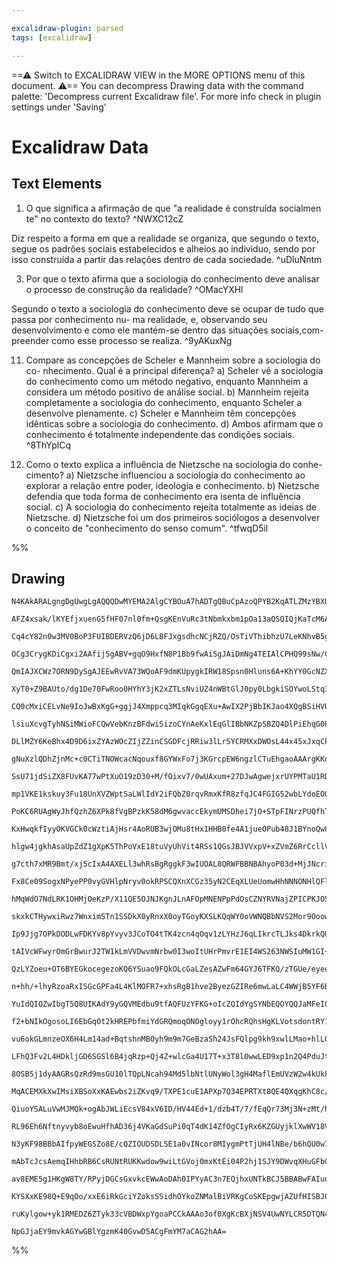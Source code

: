 ```yaml
---

excalidraw-plugin: parsed
tags: [excalidraw]

---
```

==⚠  Switch to EXCALIDRAW VIEW in the MORE OPTIONS menu of this document. ⚠== You can decompress Drawing data with the command palette: 'Decompress current Excalidraw file'. For more info check in plugin settings under 'Saving'


# Excalidraw Data

## Text Elements
1. O que significa a afirmação de que "a realidade é construída socialmen
te" no contexto do texto? ^NWXC12cZ

Diz respeito a forma em que a realidade se organiza, que segundo o texto, segue os padrões sociais 
estabelecidos e alheios ao individuo, sendo por isso construída a partir das relações dentro de cada 
sociedade. ^uDluNntm

3. Por que o texto afirma que a sociologia do conhecimento deve analisar
o processo de construção da realidade?  ^OMacYXHl

Segundo o texto a sociologia do conhecimento deve se ocupar de tudo que passa por conhecimento nu-
ma realidade, e, observando seu desenvolvimento e como ele mantém-se dentro das situações sociais,com-
preender como esse processo se realiza. ^9yAKuxNg

11. Compare as concepções de Scheler e Mannheim sobre a sociologia do co-
nhecimento. Qual é a principal diferença?
a) Scheler vê a sociologia do conhecimento como um método negativo, 
enquanto Mannheim a considera um método positivo de análise social.
b) Mannheim rejeita completamente a sociologia do conhecimento, enquanto 
Scheler a desenvolve plenamente.
c) Scheler e Mannheim têm concepções idênticas sobre a sociologia do 
conhecimento.
d) Ambos afirmam que o conhecimento é totalmente independente das 
condições sociais. ^8ThYplCq

12. Como o texto explica a influência de Nietzsche na sociologia do conhe-
cimento?
a) Nietzsche influenciou a sociologia do conhecimento ao explorar a relação
 entre poder, ideologia e conhecimento.
b) Nietzsche defendia que toda forma de conhecimento era isenta de influência social.
c) A sociologia do conhecimento rejeita totalmente as ideias de Nietzsche.
d) Nietzsche foi um dos primeiros sociólogos a desenvolver o conceito de "conhecimento do senso comum". ^tfwqD5il

%%
## Drawing
```compressed-json
N4KAkARALgngDgUwgLgAQQQDwMYEMA2AlgCYBOuA7hADTgQBuCpAzoQPYB2KqATLZMzYBXUtiRoIACyhQ4zZAHoFAc0JRJQgEYA6bGwC2CgF7N6hbEcK4OCtptbErHALRY8RMpWdx8Q1TdIEfARcZgRmBShcZQUebQAObQBmGjoghH0EDihmbgBtcDBQMBKIEm4IADkAdQANAGEARh5sAC1UkshYRAqoLCgO0sxuZwA2AAZx7XGk0YAWOYBOAHYe

AFZ4xsak/lKYEfjxuenG5fHF07nl0fm+QsgKEnVuRc3tNbmkxbm1pOa13aQSQIQjKaTcM6AiDWZTBbjjKHMKCkNgAawQ9TY+DYpAqAGJGitGtgeINIJpcNhUcoUUIOMRMdjcRJkdZmHBcIFsmSIAAzQj4fAAZVgcIkgg8PKRKPR1Sekm4d06EGlaIQIpgYvQEvKUNpYI44VyaEaULYHOwan2JsmUJpwjgAEliMbUHkALpQ3nkTLO7gcISCqGEelY

Cq4cY82n0w3MV0BoP3FUIBDERVzQ6jD6LBFJxgsdhcNCjRZQ/OsTiVThibhzU7LeKNhvB5gAEXSfTTaF5BDCUM0wnpAFFgplsq6PVChHBiLhO9xLpMkvFlo05uslaUiBxUf7A/godiqanuD38H2k31MAMJI1tKgAPKoACOQgQqFYyg4hH5eFQuH/flSH0XAAHOAGO2FQYh31fd8AB1oVQQICBIXAYNQABL1A9A4aUhAAW9nD82EtAgx3g7IEEQ1A

OCg3CrygKDiCgxi2AAfijSgABV+gqO9HxfN8P1Bb9fwAiSgJAiDmNg4TEIAlCPHQ99sNw/CiIAwQyPwCiqJouicM4NjoNY/oOJ5XljKFQgjHEXh4i9YyADFcH0AVrVQAFL36ABBIgvwqYJeQGMsmCgcwCH80TenNHkGNwEMmD9NAEwPJMcVBEMCF469+PvJ84JEr8f0i/9AMIYCwMg6C5IQpClLQjC1M4DTiO0qxdKySi+gM+jjPM0zUDYzioVwI

QmIAJXCWz7ORN9DySgAJEEwRvVA73WQoAF9dmKUpygkIRW18Spsn0Hluns6A+KhYY0GcNZXm0M4eEaeJFizC45nGZYoU85xViSbQljWZZFi+WZZnBqFHmIZ40FeUYXqe8512XHhNk3IFVvBNBlm85UYS1XNlVVdFGRxfFGgQGmaZ5CkqXtOkGSxKmWXIPCOS5UKk35QUNS1FUsV1JNyYQOV4YVNBsZVZE1UF66dTTPVhANI0FzNC0rQXW0k2Zp0X

XyT0+Z9BAUto/dg1De70FwRoo0HYhY3jK2xZTLsNviUZ4nWBtGlJ0py0LbgkiSOYwoLStq3s5dRkxwlXhbdtgnnbtewQfsnZHDIshyY2pxnOcTxNZYfpmeJPhLJOk23XdUrd5Uj3RT2zwvZVGIqVtbOQ8JEDUKCAKsqrUAyIT30UkJlIwsJUBxZRrFs3BqHHj8EGUFmoLM682BXsIN/fNhmFQDkyAAV/CEiyMIY/KPCKJNHSS0WOPif8GBdhj9wK

CQ0cMxiCELvNe9IoJwBxKgG+ggjJ4Xmppcq3MIqkGgqEXu+AwIX2PjBbIKJao4XQgBSiHVUwqW0FxCguV1oQG7kYXu7IQRMXKsPECo99Cr0nqhWcM9D6kAXt+Iwy9V7703nPYa5k97r2EkfE+6FSAYKvlYG+qA75IlwI/YIz8pFvw/lI7+ED6SEH/oA8RICT7gMgf1GBpBCLEQAggyqyDj6BDQaBORWD5a4LwMRQhpFCDEJgqQpy2QbJ2UVIHSAV

lsiuXcvgTyhNSiMWioFCQwVebKnzBFdwiSizoCYnAeKxlEqGlIBbNKZpSBZQ4DlPiEhqG0P7gwoeOJmFjyKuw6e75Z7z0XvwleRUhEmO3kxcRB857H1PrIy+HVEq31jA/J+JBNH/nfiCHRP99GGKAWEExYCkHmOgW1CS0jSCIIcag9Bl83E4Iwp4gheEfF+IQAEpM40pozRCWgeamda7LVxutTaawdp7STIddAD4ACylIACatQlr4EuvAa6nc7oj

DLlMZY6KeBhx4D9D6ixZYAzWOcZIjZZinCSGDFcjRRiw3lLrSYCRMXxDWOsL44x45xJxqCPGqBITPI4LCeyYS5YygxGzZk6ACREhJAzSk1JoysyZL0Tm7JOR50sgKYUoolYixVmLeWspaUy0RPq9UWqKjK0dn4SQLtNYZW1rAOldpaSGwnCbZU3o3Lm09qU4FNtwxrEtTGDWDdExkw9qHCGPwnqEsjhWbJdYOUMCYHGqsHAaxoBXGXDcCxk4dhLq

gNuXzlQDhZjnMc+c0CTiTNOWcacNqouxf8GYWxFo7j3KGrcpEW6ngzlCTuEhgaoAAArgKKoMweUkAKtPkWzVQAEWLQOBJactslGD/kqUQZgnJKKgJRGIOMsl9nzRksg3uHCVLsXQHqHi1T0CDpHUgsdoid4VRHtOjqs6rBDVwkuwgK7aprusKhLdpAd0nz3UaQ96lj01WIo1ThCBL2WWsrNRUjk+YuTch5bgiaEkBWyRAFJPJ0mRXwFk2KeSoQJS

SsU71jdSiZX8FUvKA77wPtXuO19zD30+M/fOixv7/0wUAxum+27DJwAgwejxrUYPMTaU1RDV7nkTTYNNVg7zhpWKLVuH5XK/naC2iUXahR9qQBBRARYMBfIAGkhCYEqMoeFPQWS3STLbMY4w7zjA+EsJl5weCrn+iMNYaxkZsq2CWUY5KLhrFNEmOGCMNrjB4HEJ6OYJg+aZRDdDyoP5rQhIm4mgrjUispuKiABJabVZlUzeV5WlVsm5mqr0GrFb

mp1VKE1kskuy3Fu18UnXVZWptSaLWlIdY2iFQbZ0rqvRmxKfR8zfqJC4FGIG52wbLYdoEOGk0ldos3DRrGkOxZrgnejmm2O/w1wNiFTfFOCA62FqzqW0cec5vVqLnWxcjbszxwjt8ttIb0pNy7fml7PkWPoCFBIgZz6GkzuxHO79nBBN51XR0w+2BpyclwVAIQC6iocjjLY8BP6EDLox5bZwlFmHwZUivTOc97BMHoNYBdYQhC1S2fQLEZh/3vj0

PoKC6RUAgWyJhfQzhZ6XPk8fVgBPzkK58dM6gwvaccEkymUMSDhei7jO+STpFINrzPUQfhTzlTkHIbeiAsON7w5MlpXjyOv0Lop1T7ImOzekVx0gjCBOifCRJ1u0xeu0eU7/dTgMmv6dT0U0zledgwikHZyYrnPOsh8/wAL6nQuDCi+COL6wUApcy/fHL05iuhDK/kWrjXlFtdZBghHkXo9DfgZN9J2ejVLfIaCahmWQqIlQCidhtAuG/L4aCggE

KxHwqkfIyyOKVGCk0cWztiAjHsr4AoRUB3wjOMu8tHx1HHB0fe4A1jueOPub48J1BYnoQw87MXVH/9se6cKYQ0nlnqf09OcEBucYJed+do8r8C928xcJcy9pdZc84rkUEa868pkb51cDBNdm9dcjJoDO9jd90oFe8E9+8xpVN1Mh8tMFogcEAVp9MFxDMAVjMgVlQLN4huJJBIUfB6hnxnNEU3NlQPMJhkZtgCZfoqUIZGgNhgsHofhEg1xFgnpR

hlgw4jgkhAsaUpZdZ1gXpK5ThPoVxE18tuVyUhVit4RSs1QGsJBJVVxpV+xZVmZ6RrCcllVmtuRWsBYzVBtJRLCDUtCjU9URUBttQhskx9RrUtt4tlRzQJsHUpsnUHRZsC5TZPVN9QcDoVs7Z4gNtRttsMjdt80/h3pthfohVg5OBFQeByjk1CxU100NoJhYtMZZYHs81W5e0kwS1hx3txwUjlQa1i5PZFwZgVgNgsxAcm4Qx658jDxwcOjzwdMu

g7cth7xMR9Bmt/xj5cIxA4AXELl3whRsBgRggkF3wIUOAL8QRWFBBNBAhyoP03d+MjJNcrivcmJ7wABFWvfALCeBcpNNQgDkX4xwXkJgLIUCXAdiSiXAAASlQCOJOKYFQHoAACuHjXc2AUcPdI93j+p28hBWF9BMImIF1DQF4Io+cV474OBXxS8oILiri/1yp1ISAmAAJCTxcSS2AF0wFFcDFD1rAABDzdDpVXfAbQSiTQeExkj+VhQIAAK3oQAm

Fx8Ce09SogxNPyePP0vyGVHlpNryv0okRPSCQXnXCGz35yN2CEqXLUeUomwHhNNNONHlQFlOuOGlRNYR2IQD2LkRIFROyEihVzuIniRyxPdygkdNxIgI+MomIHhN8n0AHC/knVYSfU9zjKgmwiYiiC6k1N/j9JbzzkrxQRjP0X2JV2vmYCt1KBt331vAEnWM2JQV9P9IOIROOLNLdI9OZNuPuJP3YB1JxNeL1LYC+J+L+NsQBMtGBOgh/HBI4EhO

hMqWdO7NdLRK1OHMjOeKzP/X11QE5OJNJKgnJLnAFOpMNENPpPdOsCZNYRVNajZPICPKJO5N5KPjUAFNwWFNFPrwlKlJlPvLlN7iVLUCfI2NTg1L6G3LPxxLeOzKZxvONI4BdORItLANzxtKyBgodLTXXKRLOLvMuNAqgG9OgV2KrIgWICDIyWQLsEHIjOxOjLTVjJXUlPpCTJTJ0XTI43fzxL+LzPIlLL0RgkQFDE1NnBmVwkcGorQNrIHygGCX

skxkCTHywxiRwz7WnximSTn1SSDkX0yRnxX0oyTGoyKXSLKQqWY0oVWNQBbNVS2Mor9OoownQuIr7JuMYvDMeN3NRzHI/wx0nIIGnPAxDDnLCtBKXJXJhMIp7K3KHPgoE2Cqv0POPI/LPPXgvKpKUWvLpKv28pZOfNbw5PfNPNMX5L51/I4BFJvjFJ0k4ulJIofLAuVNwLVKiHtLgpHNSrxOQsKoYRNI3Iwqzw4BzzXTVLtNLM4qdK7KIt7JAs9P

Ip9Jjg7OPkDODLwFDKYv8pYvyv3JCoTO4tTK4zcn4qOqv1zLYHzJ6qLIkrcTLJks4DkrkQUrrMgBeTUzeTmm01bVoN+QYKMzABMxKDMzKE9mhBBFIG4jBSEHqFbCHVqEkHGEkH0AAFVUQAAhZYDgZYPgiob0D2G3HkIQ36bQH2RYRQpsKlI4alJMAGWYRYBIc4eIclao8YSlRNRLaWVAP4aYULAmP4dmv4ZQ6I0oYwv5RIaLcOcuBYTMD4XLUocw

tAIVcWFwyrOmGrBwurJ2TW1kLmVVDwvmNrbw0I3woItUHrPmvrE1EI4WS263NWSIuMW1GI+1TyAOabZ1ZIytN1UoD1X0OjLfIs22aEXyXIrbH1MNfNKQuYaLX4AOWWCo7JKQi7Dgeo+yQkYo5Qj4XNVOCHTo4tbOXoitN0AOyAQYn7VFUYksLmw4VtGYmOztY8BY9uUoMBEMcugoToMAXuvusJEocYe4MASu/u0esAVY34JYYW74VLCGdFQEEoMY

QzLYZoeu+OT6BYEGkocegezoKQ6YSuao9FQkOLcGaLZesAZwFm64GYJ6TFKQ/zTGUe/eyeqlBIDYX2ZcX2KlVLULa+5wae8OMYr4dcHgRe5YN+5eg+kobFBIBYMLEsOLZOyNIBo+okOLDYSYSuLzc4GB0euBsAHQlQwkemxQ5cJIVYDB5GJlRsRlP++OdYJgzod+vukh5GUYQkd6Yo6hq4cOWhr+hh3+t6Zh0LQhvu4hwLd4NlZlLmnBhOdYIR+h

n+hh/+lhyRzoaRxISGcGPFa4L4KlMOFR7+xhsRgB1hve2ByezGZIRe6mwLaLC4WWjB5YF6BO7YQkaLDMBYLRkoYhpIKYKlPQj4VlGLZRye4B9xsubhv4T6cOSuOYfxiejhgWnzMGJO0WqlILKJ96SmsOBYSYBWuRjMFJwJ4Jn2BNT4HMCJjlFe/J2Wopo4DMUp+IcpyeoJ7QEJ6p8Jx++pm+xpwp+W1piY9pvu90e4SuiAbXOMEQcIfo0oVgfQQM

YuIdQIOZwIbgT5Q8UIKAdY9yGQVMEdbu9tfAQFUzYFKG+oIcZQIdYgSYNbEQOYQQJaMFeIGzJaIUOFPtBFImwIVMUm5FB6JokGeYTJmYdcDMUsRmkYSGF6cWzFFQ0lc4Bm5UXmiNaYOsJYdlABlQmFvLIGmWXRnLTGCGCGQlDQvlAVCwq2imMVamaremXWuVfWhljmJrY2wy8JM2zUbVJ2pZ7rQ1XgPw01PljrAVyACIvIiWyAWIy0eI5LH2pIo2

f2+bNIkOgosoLI6EbGqOt2kHREPbfmiYdGRQmoqONOgloyy1rOhcRQhsHgKLVotsdontRY17Ho3OPotVr7WtOO2ur4EsaoyJqY4HWY2ueY91juyALun1t0IhyeoesAEeiZmxjhkB2e34eeyBp1yYvuu+iYX+j6H4KuZQjpjNtYY+9cX6VcRQ/Qq+j+4GIJz6N6N6V4dQltitvuz+1R8xjRwBj+qtrm9GFQ32K4I7RobtzoTFbQB1zGJldQ/F9cNF

vu6okGLmnzeOX6H4Lm14ad+BqtshnMBOyh9m9m7GeBzaSh24JsFQlpg9kh9xwlLMao+hlLQ4WV+BuId6J1oGM4c4OLRYR99JoWrJsOHJr9kh44JJpQ7hn6bh6LEDu8b4IJsWrzH2FLd6a+hB2Dz6eDiLJDtNxNtJlDz4ZtCYEJrD5Wmdo9+Jih34dm9FUYEDuIdmmYEscOJQqD0h+j09xj6h64ED5GahxQ9GH4LFdcAZmRl9+R99pRqxse9Nvur4

LFhQ3Fv2L4HDkljGD6SGSl6B4jqRzp+Qj4Z+wlcGa4U17T+x3T8l0wwLED9xp1n2Q4PduJt6GzyGX2PTillLQzth5TzoWYZIcGD4TFCT9QqTrz0l3zhzgL6xkjlTqtpYVLZxp1gwmj+BnTnz+zgzkDlLvFJ1r4DL1zmLuz/T/zt+qZqEWZ5geZz7MmP9VZvodZo0eZ7Z/62uPZg5tQTsE57kEHC58Gq53oXkCgZ8VsNYAUQm1zPKYF1ATzKtsGYx

8OSB5j1dyAAGRsQzRd9msGU10lTQpLNcah94Md5lbNtlUNyWol3gH4MaflEmUVzW2w4kUkFlpwhVdmVwzlnmdVLw8Vnw0WMmIVgIkVulsVoWC1YbdWA1jacbBVr2vWZUGbVViu9V4Os562GCcO3AeofV12LfMIIoz4IJxsNcDOiETbpNW1mOHDLBtbmntowu9upYiAbo4gMtD7RZqu77AN+WrzOLFLa1yAOubHyNtu6N9n/tdAZoNYwvEREyLAHw

MqACEMXkXwIMsiXBSoXxKAEwbs2iZKvq9/TXPE1cuE1APXp7Q34EPRTXt8QE4QXqgKhC8c/8UXTAHwHEPHSeZxSCSiA05EI3HkpgFeNks/AvRCjioC63/Xu3yvOfFvL9IqUkxpEea5di/PV8hq7IC0h3rXwEocggOapM5iqMgS7M9qiC4aW6kSzUlBNkqwTBd8G3g35gbszixM+P23zv+3qyQgN80yMZcpTISqKRDqAAZ+Rx0XGsmuRIsTEAHlwU

QiuoYSALuVwMJMQk+ogAbJWLiEcsV84xV6ID/HV44Ed+1/dzb4T/7/fEqQr73Mj3N+zMt/hPb8T8L6d9P25xN7d79Vq+uiM/r73NJnIZIQfRAqH1bwR8YIUfKvrHw4AtUv+D/WqGCX0RTphI6fAtE0gL7r9RcufLZFEFwQa8i+OvKZIBQIqoBfIz/XUmlQYSKkOqwlAsrBSb4wQW+uve/l3xOq98O+RvQfsPxfgRVx+KIasoQBn5Yk5+oBK0thSQ

RL96Eh6Nftnyvyb8oEwuHfhAD36j4VKaGdSuPi0qT4dK14ZfOgCIyRx6KZGUyjklXwWV18VlTVjZSYx75D+CvdvKf297n9DkZAoQDfwL6oCjeT/fapXwpxv8V0H/Pgd/x8FZA/+rvA6gQM96jxPBYA8qE4mqhsAoB2CGAeHxooIAEBBA5qp/24H28YIGAxwFgPfA4CmE+AlQQwnZIQJiBBfHwX4IApl8aBdA93gwKghMDa+LAnquwJBAoIMIAQ4E

N3yKF98BBbAIfpyWEGSZo8E/cQZIOUDSDLSE1a0vINcor8MIygmPtTjUH4lNBe/b6hQU0w7MaCdBArCaEYLDcigo3CQOsEkBCgDAmgbGkOmxoABxOAKiDWBDoFS+gCgKQGxopBfmLmO2KQBRBUAFuzQLzMkHmCrB1ugWJQjIUW7lwXoWWd6PHADhhMdgCWYVmHCrYXBCQQMMGBDFSxQgpaC4M4JTRXD+c8UNwRQsyke40s1aL3dlhKiJHvdasrLF

mAbTcJcsAemqIHhbRB6CsRUNtRUKKwdow9wiLtGVoj0mxKtEi04P2hj1SJY9DWvqXHuGFbCE9uAZmLoH8xlj3AwaSzY1s0G+AqElgGYKnsWAzp2sTQLDWYGyiOAF0ns+aM4SXTezety6LdPnv62GINpsWnNIJk3Ql5g4pe6cD1kmDjY90kunQZNqm0C5xiSg+IudlsBWCYoSR6hS9lPSpE+xXo4MFzgyJ4DVckxTcHrgYEOb9cphg3CNqD05BQBs

av8EME5g1HKgW8TY/RPyjDGCsGxvkcEWwAoDAh0IPYyAC3n7EQjhxUNTkBCJ5BBABwFAIuosR2jgA3U0IOAHABFDFw9RhQaAMCEyAVBZwpAXcLsAYC+IKA2NRwvVjZGVZeQd4+8YMAgA45wRecR0H0H0AigysN4t7vYV3HPieYb4jIJeL1o8ibxhtFVP91PH/jXx745yLy2h5hFSg0E7IIBI/Fg9esUEkQABPfGfiFY5tR2iKKfFYSYJGQSaLKKi

KYSXxKE98Q+E9qOo/xxE6iRkGciYZoksSSidhOYkoZNMalBiVRKgCoSKEpgwjAZUfHISBJOEqIMcgnGDipxPYoifxNQlDh6QMkocSEGnEDjIRfEzifoFUncRDR6AeVI+M74ohBQtQCEJAxBgspsUK4C4A2BxFLNsApk/AJCgXBbB3GvsDYJilULvRGwp4owGwAMA7i0kBAN8PCEpo+xmUAXE0QpJ0lkSWYeRffk7EfE0gSAug4fKeNSnEARQfpbS

ruKylgow+yk1RMEDZ6ZTyk33cVBDWxpYgoaPCCkAAAo3of0XgKcBXjNSV4UwNYLCR5DTQN4aCCrPVNwBNSQxvAUaZigRCoAupPUm4bFLzi4T0QtEiKK1HklB0EA00XXC2OCmlBcKmgUqZ12oLKhsARAPJB8i67KgZqB09nsICgDbg/qb4WaXYCVLYAcgQoSpHAEKkwRipe0pcR3WhAvSDECAbiIFLhRoAIaV0c1E/GWlcAqMQgJEAYH0mgjfRhGK

NpGJjaEY9mvkAGYwGBlYgzmK40GvwD5ACgFmYM7aCAG2hAA=
```
%%